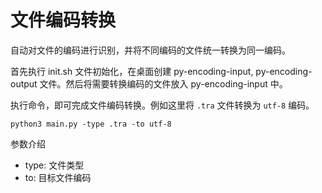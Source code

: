 # 文件编码转换

自动对文件的编码进行识别，并将不同编码的文件统一转换为同一编码。

首先执行 init.sh 文件初始化，在桌面创建 py-encoding-input, py-encoding-output 文件。然后将需要转换编码的文件放入 py-encoding-input 中。 

执行命令，即可完成文件编码转换。例如这里将 `.tra` 文件转换为 `utf-8` 编码。

```
python3 main.py -type .tra -to utf-8
```

参数介绍
- type: 文件类型
- to: 目标文件编码